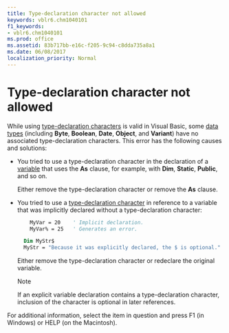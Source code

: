 ```yaml
---
title: Type-declaration character not allowed
keywords: vblr6.chm1040101
f1_keywords:
- vblr6.chm1040101
ms.prod: office
ms.assetid: 83b717bb-e16c-f205-9c94-c8dda735a8a1
ms.date: 06/08/2017
localization_priority: Normal
---
```



# Type-declaration character not allowed

While using [type-declaration characters](../../Glossary/vbe-glossary.md#type-declaration-character) is valid in Visual Basic, some [data types](../../Glossary/vbe-glossary.md#data-type) (including **Byte**, **Boolean**, **Date**, **Object**, and **Variant**) have no associated type-declaration characters. This error has the following causes and solutions:

- You tried to use a type-declaration character in the declaration of a [variable](../../Glossary/vbe-glossary.md#variable) that uses the **As** clause, for example, with **Dim**, **Static**, **Public**, and so on.
    
  Either remove the type-declaration character or remove the **As** clause.
    
- You tried to use a [type-declaration character](../../Glossary/vbe-glossary.md#type-declaration-character) in reference to a variable that was implicitly declared without a type-declaration character:
    
  ```vb
      MyVar = 20    ' Implicit declaration. 
      MyVar% = 25   ' Generates an error. 
  ```

  ```vb
    Dim MyStr$  
    MyStr = "Because it was explicitly declared, the $ is optional." 
  ```

  Either remove the type-declaration character or redeclare the original variable.
    
  > [!NOTE] 
  > If an explicit variable declaration contains a type-declaration character, inclusion of the character is optional in later references. 

For additional information, select the item in question and press F1 (in Windows) or HELP (on the Macintosh).

